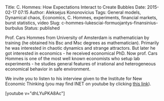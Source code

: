 Title: C. Hommes: How Expectations Interact to Create Bubbles
Date: 2015-02-17 07:15
Author: Aleksejus Kononovicius
Tags: General models, Dynamical chaos, Economics, C. Hommes, experiments, financial markets, burst statistics, video
Slug: c-hommes-lukesciai-formuojantys-finansinius-burbulus
Status: published

Prof. Cars
Hommes from University of Amsterdam is mathematician by training (he
obtained his Bsc and Msc degrees as mathematician). Primarily he was
interested in chaotic dynamics and strange attractors. But later he got
interested in economics - he received economical PhD. Now prof. Cars
Hommes is one of the most well known economists who setup lab
experiments - he studies general features of irrational and
heterogeneous economical behavior in safe environment.

We invite you to listen to his interview given to the Institute for New
Economic Thinking (you may find INET on youtube by clicking [this
link](https://www.youtube.com/channel/UCp5hG8rt1z2MJ9aNVxY2Xdg)).

[youtube v="dhLYuPKA8Ac"]
